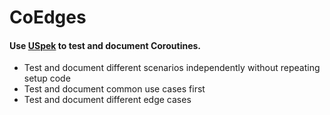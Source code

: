 # CoEdges

#### Use [USpek](https://github.com/langara/uspek) to test and document Coroutines.

- Test and document different scenarios independently without repeating setup code
- Test and document common use cases first
- Test and document different edge cases 
